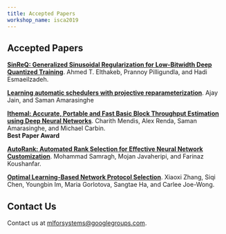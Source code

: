 ```yaml
---
title: Accepted Papers
workshop_name: isca2019
---
```

<div class="inner clearfix">
    <section class="main-content accepted_papers_section">
        <h2>Accepted Papers</h2>
        <p><a href="/assets/papers/isca2019/MLforSystems2019_Ahmed_T_Elthakeb.pdf"><b>SinReQ: Generalized Sinusoidal Regularization for Low-Bitwidth Deep Quantized Training</b></a>. Ahmed T. Elthakeb, Prannoy Pilligundla, and Hadi Esmaeilzadeh.</p>
        <p><a href="/assets/papers/isca2019/MLforSystems2019_Ajay_Jain.pdf"><b>Learning automatic schedulers with projective reparameterization</b></a>. Ajay Jain, and Saman Amarasinghe</p>
        <p><a href="/assets/papers/isca2019/MLforSystems2019_Charith_Mendis.pdf"><b>Ithemal: Accurate, Portable and Fast Basic Block Throughput Estimation using Deep Neural Networks</b></a>. Charith Mendis, Alex Renda, Saman Amarasinghe, and Michael Carbin.<br/><b>Best Paper Award</b></p>
        <p><a href="/assets/papers/isca2019/MLforSystems2019_Mohammad_Samragh.pdf"><b>AutoRank: Automated Rank Selection for Effective Neural Network Customization</b></a>. Mohammad Samragh, Mojan Javaheripi, and Farinaz Koushanfar.</p>
        <p><a href="/assets/papers/isca2019/MLforSystems2019_Xiaoxi_Zhang.pdf"><b>Optimal Learning-Based Network Protocol Selection</b></a>. Xiaoxi Zhang, Siqi Chen, Youngbin Im, Maria Gorlotova, Sangtae Ha, and Carlee Joe-Wong.</p>
    </section>
</div>
<div class="contact-us-section">
    <div class="inner clearfix">
        <section class="main-content">
            <h2>Contact Us</h2>
            <p>
                Contact us at <a href="mailto:mlforsystems@googlegroups.com">mlforsystems@googlegroups.com</a>.
            </p>
        </section>
    </div>
</div>


